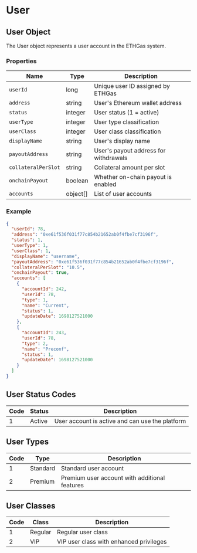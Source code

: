 # User

## User Object

The User object represents a user account in the ETHGas system.

### Properties

| Name | Type | Description |
|------|------|-------------|
| `userId` | long | Unique user ID assigned by ETHGas |
| `address` | string | User's Ethereum wallet address |
| `status` | integer | User status (1 = active) |
| `userType` | integer | User type classification |
| `userClass` | integer | User class classification |
| `displayName` | string | User's display name |
| `payoutAddress` | string | User's payout address for withdrawals |
| `collateralPerSlot` | string | Collateral amount per slot |
| `onchainPayout` | boolean | Whether on-chain payout is enabled |
| `accounts` | object[] | List of user accounts |

### Example

```json
{
  "userId": 78,
  "address": "0xe61f536f031f77c854b21652ab0f4fbe7cf3196f",
  "status": 1,
  "userType": 1,
  "userClass": 1,
  "displayName": "username",
  "payoutAddress": "0xe61f536f031f77c854b21652ab0f4fbe7cf3196f",
  "collateralPerSlot": "10.5",
  "onchainPayout": true,
  "accounts": [
    {
      "accountId": 242,
      "userId": 78,
      "type": 1,
      "name": "Current",
      "status": 1,
      "updateDate": 1698127521000
    },
    {
      "accountId": 243,
      "userId": 78,
      "type": 2,
      "name": "Preconf",
      "status": 1,
      "updateDate": 1698127521000
    }
  ]
}
```

## User Status Codes

| Code | Status | Description |
|------|--------|-------------|
| 1 | Active | User account is active and can use the platform |

## User Types

| Code | Type | Description |
|------|------|-------------|
| 1 | Standard | Standard user account |
| 2 | Premium | Premium user account with additional features |

## User Classes

| Code | Class | Description |
|------|-------|-------------|
| 1 | Regular | Regular user class |
| 2 | VIP | VIP user class with enhanced privileges |
